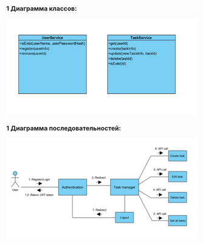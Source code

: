 
### 1 Диаграмма классов:

![classes](./classes/UML-classes.png)

### 1 Диаграмма последовательностей:

![steps](./steps/UML-steps.png)

